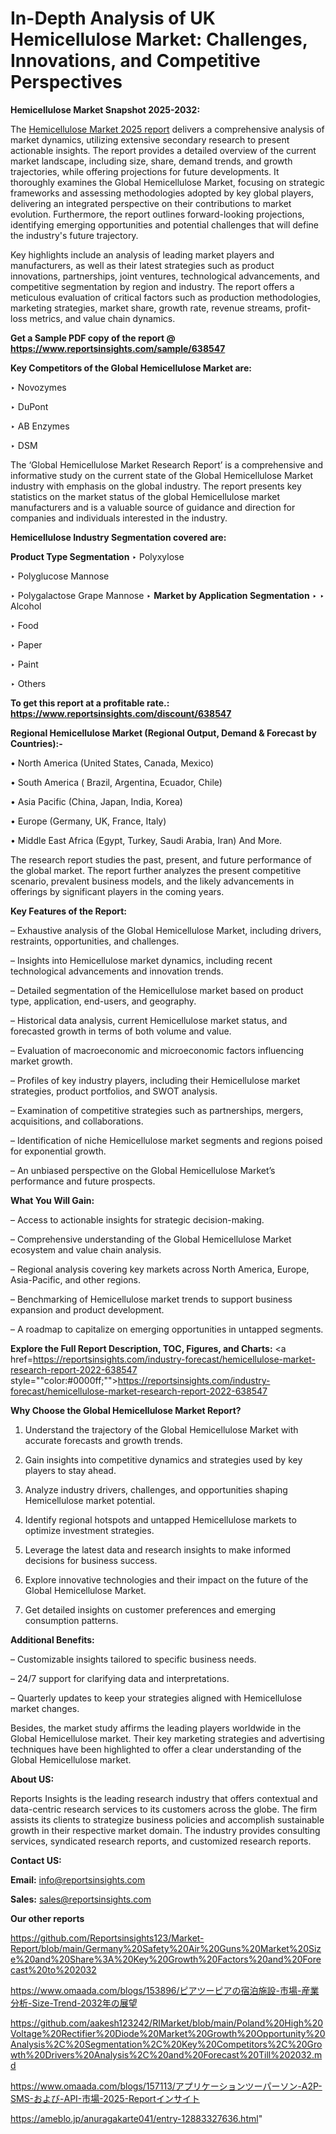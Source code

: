 # In-Depth Analysis of UK Hemicellulose Market: Challenges, Innovations, and Competitive Perspectives

<strong>Hemicellulose Market Snapshot 2025-2032:</strong>

The <a href=https://www.reportsinsights.com/sample/638547>Hemicellulose Market 2025 report</a> delivers a comprehensive analysis of market dynamics, utilizing extensive secondary research to present actionable insights. The report provides a detailed overview of the current market landscape, including size, share, demand trends, and growth trajectories, while offering projections for future developments. It thoroughly examines the Global Hemicellulose Market, focusing on strategic frameworks and assessing methodologies adopted by key global players, delivering an integrated perspective on their contributions to market evolution. Furthermore, the report outlines forward-looking projections, identifying emerging opportunities and potential challenges that will define the industry's future trajectory.

Key highlights include an analysis of leading market players and manufacturers, as well as their latest strategies such as product innovations, partnerships, joint ventures, technological advancements, and competitive segmentation by region and industry. The report offers a meticulous evaluation of critical factors such as production methodologies, marketing strategies, market share, growth rate, revenue streams, profit-loss metrics, and value chain dynamics.

<strong>Get a Sample PDF copy of the report @ <a href=https://www.reportsinsights.com/sample/638547 style=color:#0000ff;>https://www.reportsinsights.com/sample/638547</a></strong>

<strong>Key Competitors of the Global Hemicellulose Market are:</strong>

‣ Novozymes

‣ DuPont

‣ AB Enzymes

‣ DSM

The ‘Global Hemicellulose Market Research Report’ is a comprehensive and informative study on the current state of the Global Hemicellulose Market industry with emphasis on the global industry. The report presents key statistics on the market status of the global Hemicellulose market manufacturers and is a valuable source of guidance and direction for companies and individuals interested in the industry.

<strong>Hemicellulose Industry Segmentation covered are:</strong>

<strong>Product Type Segmentation</strong>
‣
Polyxylose

‣ Polyglucose Mannose

‣ Polygalactose Grape Mannose
‣ 
<strong>Market by Application Segmentation</strong>
‣
‣  Alcohol

‣ Food

‣ Paper

‣ Paint

‣ Others

<strong>To get this report at a profitable rate.: <a href=https://www.reportsinsights.com/discount/638547 style=color:#0000ff;>https://www.reportsinsights.com/discount/638547</a></strong>

<strong>Regional Hemicellulose Market (Regional Output, Demand &amp; Forecast by Countries):-</strong>

• North America (United States, Canada, Mexico)

• South America ( Brazil, Argentina, Ecuador, Chile)

• Asia Pacific (China, Japan, India, Korea)

• Europe (Germany, UK, France, Italy)

• Middle East Africa (Egypt, Turkey, Saudi Arabia, Iran) And More.

The research report studies the past, present, and future performance of the global market. The report further analyzes the present competitive scenario, prevalent business models, and the likely advancements in offerings by significant players in the coming years.

<strong>Key Features of the Report:</strong>

– Exhaustive analysis of the Global Hemicellulose Market, including drivers, restraints, opportunities, and challenges.

– Insights into Hemicellulose market dynamics, including recent technological advancements and innovation trends.

– Detailed segmentation of the Hemicellulose market based on product type, application, end-users, and geography.

– Historical data analysis, current Hemicellulose market status, and forecasted growth in terms of both volume and value.

– Evaluation of macroeconomic and microeconomic factors influencing market growth.

– Profiles of key industry players, including their Hemicellulose market strategies, product portfolios, and SWOT analysis.

– Examination of competitive strategies such as partnerships, mergers, acquisitions, and collaborations.

– Identification of niche Hemicellulose market segments and regions poised for exponential growth.

– An unbiased perspective on the Global Hemicellulose Market’s performance and future prospects.

<strong>What You Will Gain:</strong>

– Access to actionable insights for strategic decision-making.

– Comprehensive understanding of the Global Hemicellulose Market ecosystem and value chain analysis.

– Regional analysis covering key markets across North America, Europe, Asia-Pacific, and other regions.

– Benchmarking of Hemicellulose market trends to support business expansion and product development.

– A roadmap to capitalize on emerging opportunities in untapped segments.

<strong>Explore the Full Report Description, TOC, Figures, and Charts:</strong>
<a href=https://reportsinsights.com/industry-forecast/hemicellulose-market-research-report-2022-638547 style=""color:#0000ff;"">https://reportsinsights.com/industry-forecast/hemicellulose-market-research-report-2022-638547</a>

<strong>Why Choose the Global Hemicellulose Market Report?</strong>

1. Understand the trajectory of the Global Hemicellulose Market with accurate forecasts and growth trends.

2. Gain insights into competitive dynamics and strategies used by key players to stay ahead.

3. Analyze industry drivers, challenges, and opportunities shaping Hemicellulose market potential.

4. Identify regional hotspots and untapped Hemicellulose markets to optimize investment strategies.

5. Leverage the latest data and research insights to make informed decisions for business success.

6. Explore innovative technologies and their impact on the future of the Global Hemicellulose Market.

7. Get detailed insights on customer preferences and emerging consumption patterns.

<strong>Additional Benefits:</strong>

– Customizable insights tailored to specific business needs.

– 24/7 support for clarifying data and interpretations.

– Quarterly updates to keep your strategies aligned with Hemicellulose market changes.

Besides, the market study affirms the leading players worldwide in the Global Hemicellulose market. Their key marketing strategies and advertising techniques have been highlighted to offer a clear understanding of the Global Hemicellulose market.

<strong><strong>About US</strong>:</strong>

Reports Insights is the leading research industry that offers contextual and data-centric research services to its customers across the globe. The firm assists its clients to strategize business policies and accomplish sustainable growth in their respective market domain. The industry provides consulting services, syndicated research reports, and customized research reports.

<strong>Contact US:</strong>

<p class=><b>Email:</b> <a href=mailto:info@reportsinsights.com>info@reportsinsights.com</a></p>
<p class=><b>Sales:</b> <a href=mailto:sales@reportsinsights.com>sales@reportsinsights.com</a></p>

<strong>Our other reports</strong>

<a href=https://github.com/Reportsinsights123/Market-Report/blob/main/Germany%20Safety%20Air%20Guns%20Market%20Size%20and%20Share%3A%20Key%20Growth%20Factors%20and%20Forecast%20to%202032>https://github.com/Reportsinsights123/Market-Report/blob/main/Germany%20Safety%20Air%20Guns%20Market%20Size%20and%20Share%3A%20Key%20Growth%20Factors%20and%20Forecast%20to%202032</a>

<a href=https://www.omaada.com/blogs/153896/ピアツーピアの宿泊施設-市場-産業分析-Size-Trend-2032年の展望>https://www.omaada.com/blogs/153896/ピアツーピアの宿泊施設-市場-産業分析-Size-Trend-2032年の展望</a>

<a href=https://github.com/aakesh123242/RIMarket/blob/main/Poland%20High%20Voltage%20Rectifier%20Diode%20Market%20Growth%20Opportunity%20Analysis%2C%20Segmentation%2C%20Key%20Competitors%2C%20Growth%20Drivers%20Analysis%2C%20and%20Forecast%20Till%202032.md>https://github.com/aakesh123242/RIMarket/blob/main/Poland%20High%20Voltage%20Rectifier%20Diode%20Market%20Growth%20Opportunity%20Analysis%2C%20Segmentation%2C%20Key%20Competitors%2C%20Growth%20Drivers%20Analysis%2C%20and%20Forecast%20Till%202032.md</a>

<a href=https://www.omaada.com/blogs/157113/アプリケーションツーパーソン-A2P-SMS-および-API-市場-2025-Reportインサイト>https://www.omaada.com/blogs/157113/アプリケーションツーパーソン-A2P-SMS-および-API-市場-2025-Reportインサイト</a>

<a href=https://ameblo.jp/anuragakarte041/entry-12883327636.html>https://ameblo.jp/anuragakarte041/entry-12883327636.html</a>"

